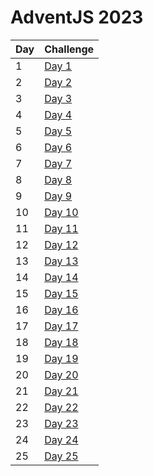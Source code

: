 # AdventJS 2023

| Day | Challenge            |
| --- | -------------------- |
| 1   | [Day 1](./day01.js)  |
| 2   | [Day 2](./day02.js)  |
| 3   | [Day 3](./day03.js)  |
| 4   | [Day 4](./day04.js)  |
| 5   | [Day 5](./day05.js)  |
| 6   | [Day 6](./day06.js)  |
| 7   | [Day 7](./day07.js)  |
| 8   | [Day 8](./day08.js)  |
| 9   | [Day 9](./day09.js)  |
| 10  | [Day 10](./day10.js) |
| 11  | [Day 11](./day11.js) |
| 12  | [Day 12](./day12.js) |
| 13  | [Day 13](./day13.js) |
| 14  | [Day 14](./day14.js) |
| 15  | [Day 15](./day15.js) |
| 16  | [Day 16](./day16.js) |
| 17  | [Day 17](./day17.js) |
| 18  | [Day 18](./day18.js) |
| 19  | [Day 19](./day19.js) |
| 20  | [Day 20](./day20.js) |
| 21  | [Day 21](./day21.js) |
| 22  | [Day 22](./day22.js) |
| 23  | [Day 23](./day23.js) |
| 24  | [Day 24](./day24.js) |
| 25  | [Day 25](./day25.js) |
